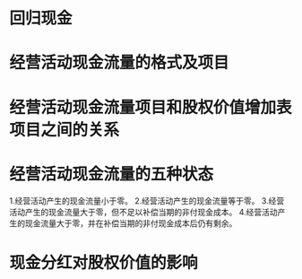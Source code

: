 # 回归现金
# 经营活动现金流量的格式及项目
# 经营活动现金流量项目和股权价值增加表项目之间的关系
# 经营活动现金流量的五种状态
1.经营活动产生的现金流量小于零。
2.经营活动产生的现金流量等于零。
3.经营活动产生的现金流量大于零，但不足以补偿当期的非付现金成本。
4.经营活动产生的现金流量大于零，并在补偿当期的非付现金成本后仍有剩余。
# 现金分红对股权价值的影响